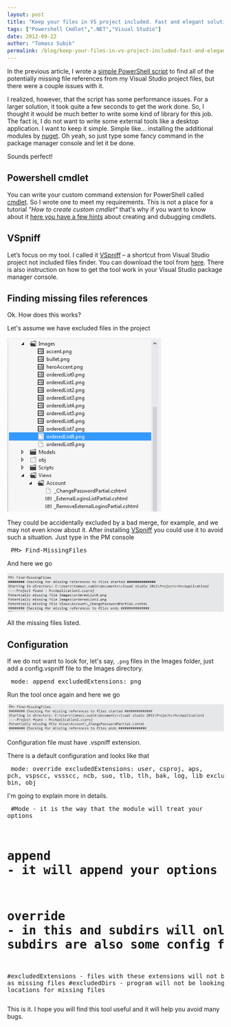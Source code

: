 ```yaml
---
layout: post
title: "Keep your files in VS project included. Fast and elegant solution"
tags: ["Powershell Cmdlet",".NET","Visual Studio"]
date: 2012-09-22
author: "Tomasz Subik"
permalink: /blog/keep-your-files-in-vs-project-included-fast-and-elegant-solution/
---
```


In the previous article, I wrote a [simple PowerShell script](/blog/powershell-script-to-bring-your-publish-to-the-next-level/)
to find all of the potentially missing file references from my Visual Studio project files, but there were a couple issues with it.

<!--more-->

I realized, however, that the script has some performance issues. For a larger solution, it took quite
a few seconds to get the work done. So, I thought it would be much better to write some
kind of library for this job. The fact is, I do not want to write some external tools like a desktop application.
I want to keep it simple. Simple like… installing the additional modules by [nuget](http://nuget.org/).
Oh yeah, so just type some fancy command in the package manager console and let it be done.

Sounds perfect!

## Powershell cmdlet

You can write your custom command extension for PowerShell called [cmdlet](https://docs.microsoft.com/en-us/powershell/scripting/developer/cmdlet/cmdlet-overview?view=powershell-7).
So I wrote one to meet my requirements.
This is not a place for a tutorial *"How to create custom cmdlet"* that's why if you want to know
about it [here you have a few hints](http://community.bartdesmet.net/blogs/bart/archive/2008/02/03/easy-windows-powershell-cmdlet-development-and-debugging.aspx) about creating and dubugging cmdlets.

## VSpniff

Let’s focus on my tool. I called it [VSpniff](https://github.com/tsubik/VSpniff) – a shortcut from Visual Studio project not included files finder. You can download the tool from [here](https://github.com/tsubik/VSpniff). There is also instruction on how to get the tool work in your Visual Studio package manager console.

## Finding missing files references

Ok. How does this works?

Let's assume we have excluded files in the project

![excluded files](/images/blog/vspniff_01.png "Excluded files")

They could be accidentally excluded by a bad merge, for example, and we may not even know about it.
After installing [VSpniff](https://github.com/tsubik/VSpniff) you could use it to avoid such a situation. Just type in the PM console

<noscript><pre>
PM> Find-MissingFiles
</pre></noscript>
<script src="https://gist.github.com/3766167.js?file=vspniff_command"> </script>

And here we go

![missing files listed](/images/blog/vspniff_02.png "Missing files listed")

All the missing files listed.

## Configuration

If we do not want to look for, let's say, `.png` files in the Images folder, just add a config.vspniff file to the Images directory.

<noscript><pre>
mode: append
excludedExtensions: png
</pre></noscript>
<script src="https://gist.github.com/3766167.js?file=vspniff_config"> </script>

Run the tool once again and here we go

![missing files listed 2](/images/blog/vspniff_03.png "Missing files listed 2")

Configuration file must have .vspniff extension.

There is a default configuration and looks like that

<noscript><pre>
mode: override
excludedExtensions: user, csproj, aps, pch, vspscc, vssscc, ncb, suo, tlb, tlh, bak, log, lib
excludedDirs: bin, obj
</pre></noscript>
<script src="https://gist.github.com/3766167.js?file=vspniff_default_config"> </script>

I'm going to explain more in details.

<noscript><pre>
#Mode - it is the way that the module will treat your options
# append - it will append your options to current options context
# override - in this and subdirs will only take this file options (unless in subdirs are also some config files)
#excludedExtensions - files with these extensions will not be listed as missing files
#excludedDirs - program will not be looking in these locations for missing files
</pre></noscript>
<script src="https://gist.github.com/3766167.js?file=vspniff_config_description"> </script>

This is it. I hope you will find this tool useful and it will help you avoid many bugs.
